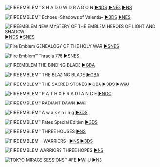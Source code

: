 <!--

<details>
<summary>layout: page
title: ""
permalink: https://jeuxsf.github.io/JSF/nintendo/fireemblem/

</details>
  
#### hidden field with metadata

-->

![FIRE EMBLEM™ S H A D O W  D R A G O N](https://www.mobygames.com/images/covers/l/701833-fire-emblem-shadow-dragon-the-blade-of-light-nintendo-switch-front-cover.jpg)
[►NDS](https://ouo.io/QFEl7m) [►NES](https://ouo.io/lGv6Z5) [►NS](https://ouo.io/kuDPLR)

![FIRE EMBLEM™ Echoes –Shadows of Valentia–](https://www.mobygames.com/images/covers/l/500632-fire-emblem-echoes-shadows-of-valentia-nintendo-3ds-front-cover.jpg)
[►3DS](https://ouo.io/aW07kI) [►NES](https://ouo.io/4XZVdG)

![FIREEMBLEM NEW MYSTERY OF THE EMBLEM 
HEROES OF LIGHT AND SHADOW](https://ia801705.us.archive.org/34/items/fireemblemnewmysteryoftheemblemheroesoflightandshadow/000_thumbnail.jpeg)
[►NDS](https://ouo.io/xNDTGmG) [►SNES](https://ouo.io/0x9Awx)

![Fire Emblem 
GENEALOGY OF THE HOLY WAR](https://www.mobygames.com/images/covers/l/704889-fire-emblem-seisen-no-keifu-snes-front-cover.jpg)
[►SNES](https://ouo.io/OOrZ6U)

![Fire Emblem™ Thracia 776](https://www.mobygames.com/images/covers/l/235664-fire-emblem-thracia-776-snes-front-cover.jpg)
[►SNES](https://ouo.io/wBdL2jb)

![FIREEMBLEM THE BINDING BLADE](https://www.mobygames.com/images/covers/l/710095-fire-emblem-fuin-no-tsurugi-game-boy-advance-front-cover.jpg)
[►GBA](https://1fichier.com/?riyxkpzxmz79dgcpphvq)

![FIRE EMBLEM™ THE BLAZING BLADE](https://www.mobygames.com/images/covers/l/752764-fire-emblem-game-boy-advance-front-cover.png)
[►GBA](https://ouo.io/9lp3fam)

![FIRE EMBLEM™ THE SACRED STONES](https://www.mobygames.com/images/covers/l/45736-fire-emblem-the-sacred-stones-game-boy-advance-front-cover.jpg)
[►GBA](https://ouo.io/ZBfzaqz) [►3DS](https://ouo.io/V3J3ol) [►WiiU](https://ouo.io/08RsiXb)

![FIRE EMBLEM™ P A T H  O F  R A D I A N C E](https://www.mobygames.com/images/covers/l/136165-fire-emblem-path-of-radiance-gamecube-front-cover.jpg)
[►NGC](https://ouo.io/FSgmVG)

![FIRE EMBLEM™ RADIANT DAWN](https://www.mobygames.com/images/covers/l/98371-fire-emblem-radiant-dawn-wii-front-cover.png)
[►Wii](https://ouo.io/RYHN1q)

![FIRE EMBLEM™ A w a k e n i n g](https://www.mobygames.com/images/covers/l/307546-fire-emblem-awakening-nintendo-3ds-front-cover.jpg)
[►3DS](https://ouo.io/Djp8E0)

![FIRE EMBLEM™ Fates Special Edition](https://www.mobygames.com/images/covers/l/325311-fire-emblem-fates-special-edition-nintendo-3ds-front-cover.jpg)
[►3DS](https://ouo.io/eNp5YO)

![FIRE EMBLEM™ THREE HOUSES](https://www.mobygames.com/images/covers/l/642321-fire-emblem-three-houses-nintendo-switch-front-cover.jpg)
[►NS](https://ouo.io/gx0Jgg)

![FIRE EMBLEM ––WARRIORS–](https://www.mobygames.com/images/covers/l/642322-fire-emblem-warriors-nintendo-switch-front-cover.jpg)
[►NS](https://ouo.io/viSly6M) [►3DS](https://ouo.io/toRv3j)

![FIRE EMBLEM WARRIORS THREE HOPES](https://www.mobygames.com/images/covers/l/821150-fire-emblem-warriors-three-hopes-nintendo-switch-front-cover.jpg)
[►NS](https://ouo.io/bwL6Vs)

![TOKYO MIRAGE SESSIONS™ #FE](https://www.mobygames.com/images/covers/l/641281-tokyo-mirage-sessions-fe-encore-nintendo-switch-front-cover.jpg)
[►WiiU](https://ouo.io/x4CZza) [►NS](https://ouo.io/XSpd7D)
